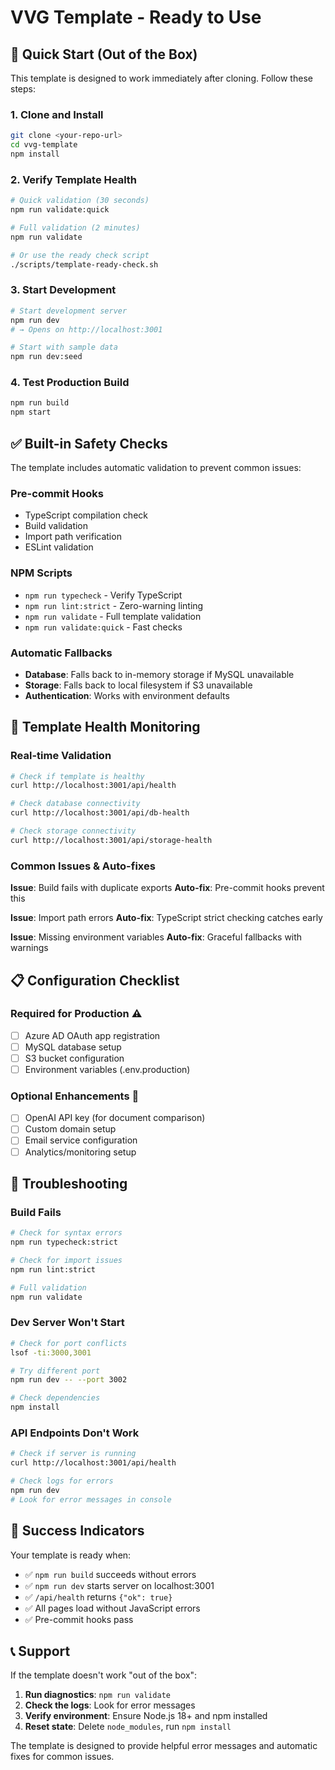 # VVG Template - Ready to Use

## 🚀 **Quick Start (Out of the Box)**

This template is designed to work immediately after cloning. Follow these steps:

### **1. Clone and Install**
```bash
git clone <your-repo-url>
cd vvg-template
npm install
```

### **2. Verify Template Health**
```bash
# Quick validation (30 seconds)
npm run validate:quick

# Full validation (2 minutes)
npm run validate

# Or use the ready check script
./scripts/template-ready-check.sh
```

### **3. Start Development**
```bash
# Start development server
npm run dev
# → Opens on http://localhost:3001

# Start with sample data
npm run dev:seed
```

### **4. Test Production Build**
```bash
npm run build
npm start
```

## ✅ **Built-in Safety Checks**

The template includes automatic validation to prevent common issues:

### **Pre-commit Hooks**
- TypeScript compilation check
- Build validation
- Import path verification
- ESLint validation

### **NPM Scripts**
- `npm run typecheck` - Verify TypeScript
- `npm run lint:strict` - Zero-warning linting  
- `npm run validate` - Full template validation
- `npm run validate:quick` - Fast checks

### **Automatic Fallbacks**
- **Database**: Falls back to in-memory storage if MySQL unavailable
- **Storage**: Falls back to local filesystem if S3 unavailable  
- **Authentication**: Works with environment defaults

## 🔧 **Template Health Monitoring**

### **Real-time Validation**
```bash
# Check if template is healthy
curl http://localhost:3001/api/health

# Check database connectivity
curl http://localhost:3001/api/db-health

# Check storage connectivity  
curl http://localhost:3001/api/storage-health
```

### **Common Issues & Auto-fixes**

**Issue**: Build fails with duplicate exports
**Auto-fix**: Pre-commit hooks prevent this

**Issue**: Import path errors
**Auto-fix**: TypeScript strict checking catches early

**Issue**: Missing environment variables
**Auto-fix**: Graceful fallbacks with warnings

## 📋 **Configuration Checklist**

### **Required for Production** ⚠️
- [ ] Azure AD OAuth app registration
- [ ] MySQL database setup
- [ ] S3 bucket configuration
- [ ] Environment variables (.env.production)

### **Optional Enhancements** 🔧
- [ ] OpenAI API key (for document comparison)
- [ ] Custom domain setup
- [ ] Email service configuration
- [ ] Analytics/monitoring setup

## 🐛 **Troubleshooting**

### **Build Fails**
```bash
# Check for syntax errors
npm run typecheck:strict

# Check for import issues
npm run lint:strict

# Full validation
npm run validate
```

### **Dev Server Won't Start**
```bash
# Check for port conflicts
lsof -ti:3000,3001

# Try different port
npm run dev -- --port 3002

# Check dependencies
npm install
```

### **API Endpoints Don't Work**
```bash
# Check if server is running
curl http://localhost:3001/api/health

# Check logs for errors
npm run dev
# Look for error messages in console
```

## 🎯 **Success Indicators**

Your template is ready when:

- ✅ `npm run build` succeeds without errors
- ✅ `npm run dev` starts server on localhost:3001
- ✅ `/api/health` returns `{"ok": true}`
- ✅ All pages load without JavaScript errors
- ✅ Pre-commit hooks pass

## 📞 **Support**

If the template doesn't work "out of the box":

1. **Run diagnostics**: `npm run validate`
2. **Check the logs**: Look for error messages
3. **Verify environment**: Ensure Node.js 18+ and npm installed
4. **Reset state**: Delete `node_modules`, run `npm install`

The template is designed to provide helpful error messages and automatic fixes for common issues.